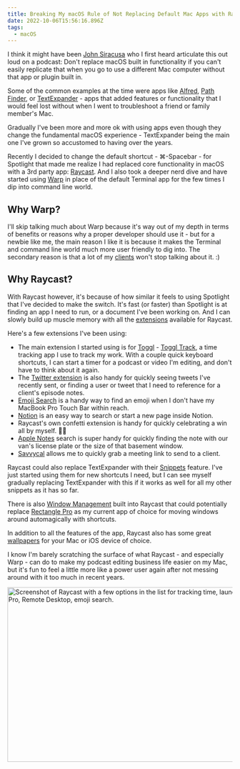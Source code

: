 ```yaml
---
title: Breaking My macOS Rule of Not Replacing Default Mac Apps with Raycast and Warp
date: 2022-10-06T15:56:16.896Z
tags:
  - macOS
---
```


I think it might have been [John Siracusa](https://twitter.com/siracusa) who I first heard articulate this out loud on a podcast: Don't replace macOS built in functionality if you can't easily replicate that when you go to use a different Mac computer without that app or plugin built in.

Some of the common examples at the time were apps like [Alfred](https://www.alfredapp.com), [Path Finder](https://www.cocoatech.io), or [TextExpander](https://textexpander.com) - apps that added features or functionality that I would feel lost without when I went to troubleshoot a friend or family member's Mac.

Gradually I've been more and more ok with using apps even though they change the fundamental macOS experience - TextExpander being the main one I've grown so accustomed to having over the years.

Recently I decided to change the default shortcut - ⌘-Spacebar - for Spotlight that made me realize I had replaced core functionality in macOS with a 3rd party app: [Raycast](https://www.raycast.com). And I also took a deeper nerd dive and have started using [Warp](https://www.warp.dev) in place of the default Terminal app for the few times I dip into command line world.

## Why Warp?

I'll skip talking much about Warp because it's way out of my depth in terms of benefits or reasons why a proper developer should use it - but for a newbie like me, the main reason I like it is because it makes the Terminal and command line world much more user friendly to dig into. The secondary reason is that a lot of my [clients](https://www.lemonproductions.ca/portfolio/) won't stop talking about it. :)

## Why Raycast?

With Raycast however, it's because of how similar it feels to using Spotlight that I've decided to make the switch. It's fast (or faster) than Spotlight is at finding an app I need to run, or a document I've been working on. And I can slowly build up muscle memory with all the [extensions](https://www.raycast.com/store) available for Raycast.

Here's a few extensions I've been using:

- The main extension I started using is for [Toggl](https://toggl.com) - [Toggl Track](https://www.raycast.com/franzwilhelm/toggl-track), a time tracking app I use to track my work. With a couple quick keyboard shortcuts, I can start a timer for a podcast or video I'm editing, and don't have to think about it again. 
- The [Twitter extension](https://www.raycast.com/tonka3000/twitter) is also handy for quickly seeing tweets I've recently sent, or finding a user or tweet that I need to reference for a client's episode notes.
- [Emoji Search](https://www.raycast.com/FezVrasta/emoji) is a handy way to find an emoji when I don't have my MacBook Pro Touch Bar within reach.
- [Notion](https://www.raycast.com/HenriChabrand/notion) is an easy way to search or start a new page inside Notion.
- Raycast's own confetti extension is handy for quickly celebrating a win all by myself. 🎉🎊
- [Apple Notes](https://www.raycast.com/tumtum/apple-notes) search is super handy for quickly finding the note with our van's license plate or the size of that basement window.
- [Savvycal](https://www.raycast.com/laurynas/savvycal) allows me to quickly grab a meeting link to send to a client.

Raycast could also replace TextExpander with their [Snippets](https://manual.raycast.com/snippets) feature. I've just started using them for new shortcuts I need, but I can see myself gradually replacing TextExpander with this if it works as well for all my other snippets as it has so far.

There is also [Window Management](https://manual.raycast.com/window-management) built into Raycast that could potentially replace [Rectangle Pro](https://rectangleapp.com/pro) as my current app of choice for moving windows around automagically with shortcuts.

In addition to all the features of the app, Raycast also has some great [wallpapers](https://www.raycast.com/wallpapers) for your Mac or iOS device of choice.

I know I'm barely scratching the surface of what Raycast - and especially Warp - can do to make my podcast editing business life easier on my Mac, but it's fun to feel a little more like a power user again after not messing around with it too much in recent years.

<img src="/images/2022-10-raycast.jpg" width="600" height="391" alt="Screenshot of Raycast with a few options in the list for tracking time, launching Logic Pro, Remote Desktop, emoji search.">